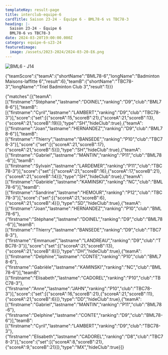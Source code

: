 ```yaml
---
templateKey: result-page
title: interclub-equipe-6
cardTitle: Saison 23-24 - Équipe 6 - BML78-6 vs TBC78-3 
heading: |-
  Saison 23-24 - Équipe 6
  BML78-6 vs TBC78-3
date: 2024-03-20T19:00:00.000Z
category: equipe-6-s23-24
featuredimage:
  image: /assets/2023-2024/2024-03-20-E6.png
---
```

![](/assets/2023-2024/2024-03-20-E6.png "BML6 - J14")

<teamscoreboard>{"teamScore":{"teamA":{"shortName":"BML78-6","longName":"Badminton Maisons-laffitte 6","result":6},"teamB":{"shortName":"TBC78-3","longName":"Triel Badminton Club 3","result":1}}}</teamscoreboard>

<scoreboard>{"matches":[{"teamA":[{"firstname":"Stéphane","lastname":"DOINEL","ranking":"D9","club":"BML78-6"}],"teamB":[{"firstname":"Cyril","lastname":"LAMBERT","ranking":"D9","club":"TBC78-3"}],"score":{"set":[{"scoreA":15,"scoreB":21},{"scoreA":21,"scoreB":13},{"scoreA":21,"scoreB":19}]},"type":"SH","hideClub":true},{"teamA":[{"firstname":"Joan","lastname":"HERNANDEZ","ranking":"D9","club":"BML78-6"}],"teamB":[{"firstname":"Thierry","lastname":"BANSEDE","ranking":"P10","club":"TBC78-3"}],"score":{"set":[{"scoreA":21,"scoreB":17},{"scoreA":21,"scoreB":5}]},"type":"SH","hideClub":true},{"teamA":[{"firstname":"Gabriel","lastname":"MANTIN","ranking":"P11","club":"BML78-6"}],"teamB":[{"firstname":"Sylvain","lastname":"LARDEMER","ranking":"P11","club":"TBC78-3"}],"score":{"set":[{"scoreA":21,"scoreB":16},{"scoreA":17,"scoreB":21},{"scoreA":21,"scoreB":14}]},"type":"SH","hideClub":true},{"teamA":[{"firstname":"Gabrièle","lastname":"KAMINSKI","ranking":"NC","club":"BML78-6"}],"teamB":[{"firstname":"Sandrine","lastname":"HEMOUR","ranking":"P12","club":"TBC78-3"}],"score":{"set":[{"scoreA":21,"scoreB":6},{"scoreA":21,"scoreB":4}]},"type":"SD","hideClub":true},{"teamA":[{"firstname":"Joan","lastname":"HERNANDEZ","ranking":"P10","club":"BML78-6"},{"firstname":"Stéphane","lastname":"DOINEL","ranking":"D9","club":"BML78-6"}],"teamB":[{"firstname":"Thierry","lastname":"BANSEDE","ranking":"D9","club":"TBC78-3"},{"firstname":"Emmanuel","lastname":"LANDREAU","ranking":"D9","club":"TBC78-3"}],"score":{"set":[{"scoreA":21,"scoreB":13},{"scoreA":21,"scoreB":8}]},"type":"DH","hideClub":true},{"teamA":[{"firstname":"Delphine","lastname":"CONTE","ranking":"P10","club":"BML78-6"},{"firstname":"Gabrièle","lastname":"KAMINSKI","ranking":"NC","club":"BML78-6"}],"teamB":[{"firstname":"Elisabeth","lastname":"CADOREL","ranking":"P10","club":"TBC78-3"},{"firstname":"Anne","lastname":"JAHN","ranking":"P10","club":"TBC78-3"}],"score":{"set":[{"scoreA":16,"scoreB":21},{"scoreA":21,"scoreB":11},{"scoreA":21,"scoreB":6}]},"type":"DD","hideClub":true},{"teamA":[{"firstname":"Gabriel","lastname":"MANTIN","ranking":"P11","club":"BML78-6"},{"firstname":"Delphine","lastname":"CONTE","ranking":"D9","club":"BML78-6"}],"teamB":[{"firstname":"Cyril","lastname":"LAMBERT","ranking":"D9","club":"TBC78-3"},{"firstname":"Elisabeth","lastname":"CADOREL","ranking":"D8","club":"TBC78-3"}],"score":{"set":[{"scoreA":8,"scoreB":21},{"scoreA":9,"scoreB":21}]},"type":"MX","hideClub":true}]}</scoreboard>